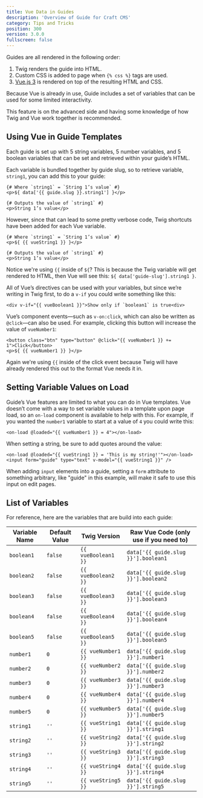 ```yaml
---
title: Vue Data in Guides
description: 'Overview of Guide for Craft CMS'
category: Tips and Tricks
position: 300
version: 3.0.0
fullscreen: false
---
```


Guides are all rendered in the following order:
1. Twig renders the guide into HTML.
2. Custom CSS is added to page when `{% css %}` tags are used.
3. [Vue.js 3](https://vuejs.org) is rendered on top of the resulting HTML and CSS.

Because Vue is already in use, Guide includes a set of variables that can be used for some limited interactivity.

<alert type="warning">This feature is on the advanced side and having some knowledge of how Twig and Vue work together is recommended.</alert>

## Using Vue in Guide Templates

Each guide is set up with 5 string variables, 5 number variables, and 5 boolean variables that can be set and retrieved within your guide’s HTML.

Each variable is bundled together by guide slug, so to retrieve variable, `string1`, you can add this to your guide:

```twig
{# Where `string1` = `String 1’s value` #}
<p>${ data['{{ guide.slug }}.string1'] }</p>

{# Outputs the value of `string1` #}
<p>String 1’s value</p>
```

However, since that can lead to some pretty verbose code, Twig shortcuts have been added for each Vue variable.

```twig
{# Where `string1` = `String 1’s value` #}
<p>${ {{ vueString1 }} }</p>

{# Outputs the value of `string1` #}
<p>String 1’s value</p>
```

<alert>Notice we're using `{{` inside of `${`? This is because the Twig variable will get rendered to HTML, then Vue will see this: `${ data['guide-slug'].string1 }`.</alert>

All of Vue’s directives can be used with your variables, but since we’re writing in Twig first, to do a `v-if` you could write something like this:

```twig
<div v-if="{{ vueBoolean1 }}">Show only if `boolean1` is true<div>
```

Vue’s component events—such as `v-on:click`, which can also be written as `@click`—can also be used. For example, clicking this button will increase the value of `vueNumber1`:

```twig
<button class="btn" type="button" @click="{{ vueNumber1 }} += 1">Click</button>
<p>${ {{ vueNumber1 }} }</p>
```

<alert>Again we're using `{{` inside of the click event because Twig will have already rendered this out to the format Vue needs it in.</alert>

## Setting Variable Values on Load

Guide’s Vue features are limited to what you can do in Vue templates. Vue doesn’t come with a way to set variable values in a template upon page load, so an `on-load` component is available to help with this. For example, if you wanted the `number1` variable to start at a value of `4` you could write this:

```twig
<on-load @loaded="{{ vueNumber1 }} = 4"></on-load>
```

When setting a string, be sure to add quotes around the value:

```twig
<on-load @loaded="{{ vueString1 }} = 'This is my string!'"></on-load>
<input form="guide" type="text" v-model="{{ vueString1 }}" />
```

<alert>When adding `input` elements into a guide, setting a `form` attribute to something arbitrary, like "guide" in this example, will make it safe to use this input on edit pages.</alert>

## List of Variables

For reference, here are the variables that are build into each guide:

| Variable Name | Default Value | Twig Version | Raw Vue Code (only use if you need to) |
| --- | --- | --- | --- |
| `boolean1` | `false` | `{{ vueBoolean1 }}` | `data['{{ guide.slug }}'].boolean1` |
| `boolean2` | `false` | `{{ vueBoolean2 }}` | `data['{{ guide.slug }}'].boolean2` |
| `boolean3` | `false` | `{{ vueBoolean3 }}` | `data['{{ guide.slug }}'].boolean3` |
| `boolean4` | `false` | `{{ vueBoolean4 }}` | `data['{{ guide.slug }}'].boolean4` |
| `boolean5` | `false` | `{{ vueBoolean5 }}` | `data['{{ guide.slug }}'].boolean5` |
| `number1` | `0` | `{{ vueNumber1 }}` | `data['{{ guide.slug }}'].number1` |
| `number2` | `0` | `{{ vueNumber2 }}` | `data['{{ guide.slug }}'].number2` |
| `number3` | `0` | `{{ vueNumber3 }}` | `data['{{ guide.slug }}'].number3` |
| `number4` | `0` | `{{ vueNumber4 }}` | `data['{{ guide.slug }}'].number4` |
| `number5` | `0` | `{{ vueNumber5 }}` | `data['{{ guide.slug }}'].number5` |
| `string1` | `''` | `{{ vueString1 }}` | `data['{{ guide.slug }}'].string1` |
| `string2` | `''` | `{{ vueString2 }}` | `data['{{ guide.slug }}'].string2` |
| `string3` | `''` | `{{ vueString3 }}` | `data['{{ guide.slug }}'].string3` |
| `string4` | `''` | `{{ vueString4 }}` | `data['{{ guide.slug }}'].string4` |
| `string5` | `''` | `{{ vueString5 }}` | `data['{{ guide.slug }}'].string5` |